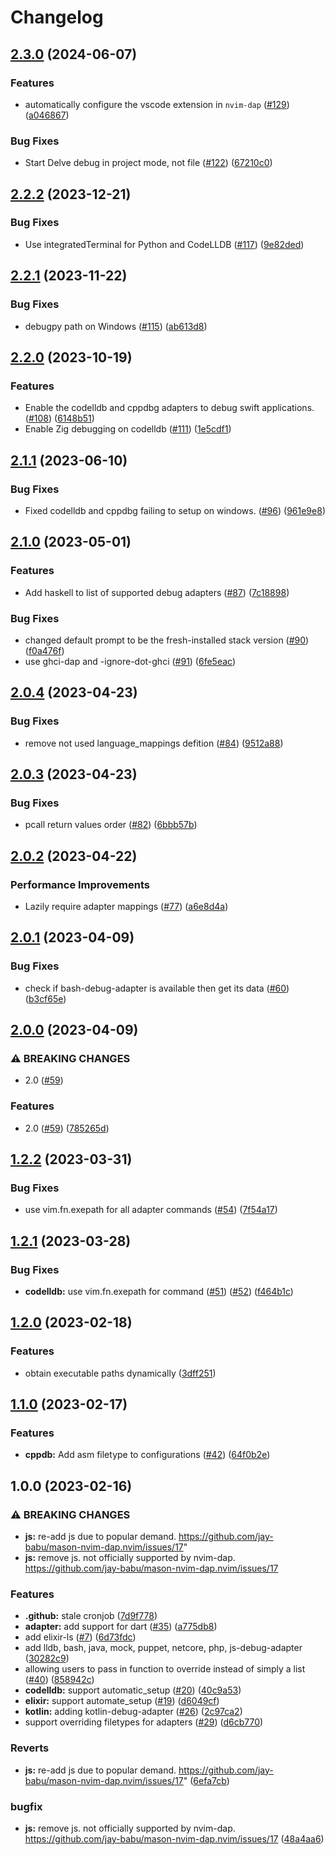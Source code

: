 # Changelog

## [2.3.0](https://github.com/jay-babu/mason-nvim-dap.nvim/compare/v2.2.2...v2.3.0) (2024-06-07)


### Features

* automatically configure the vscode extension in `nvim-dap` ([#129](https://github.com/jay-babu/mason-nvim-dap.nvim/issues/129)) ([a046867](https://github.com/jay-babu/mason-nvim-dap.nvim/commit/a04686728284ce378a7f2891362c5df5fadf3658))


### Bug Fixes

* Start Delve debug in project mode, not file ([#122](https://github.com/jay-babu/mason-nvim-dap.nvim/issues/122)) ([67210c0](https://github.com/jay-babu/mason-nvim-dap.nvim/commit/67210c0e775adec55de9826b038e8b62de554afc))

## [2.2.2](https://github.com/jay-babu/mason-nvim-dap.nvim/compare/v2.2.1...v2.2.2) (2023-12-21)


### Bug Fixes

* Use integratedTerminal for Python and CodeLLDB ([#117](https://github.com/jay-babu/mason-nvim-dap.nvim/issues/117)) ([9e82ded](https://github.com/jay-babu/mason-nvim-dap.nvim/commit/9e82ded0515186edd4f69e4ce6b1a5f1b55b47e9))

## [2.2.1](https://github.com/jay-babu/mason-nvim-dap.nvim/compare/v2.2.0...v2.2.1) (2023-11-22)


### Bug Fixes

* debugpy path on Windows ([#115](https://github.com/jay-babu/mason-nvim-dap.nvim/issues/115)) ([ab613d8](https://github.com/jay-babu/mason-nvim-dap.nvim/commit/ab613d8233ad07d86f423b205fa3ec0db95b3b45))

## [2.2.0](https://github.com/jay-babu/mason-nvim-dap.nvim/compare/v2.1.1...v2.2.0) (2023-10-19)


### Features

* Enable the codelldb and cppdbg adapters to debug swift applications. ([#108](https://github.com/jay-babu/mason-nvim-dap.nvim/issues/108)) ([6148b51](https://github.com/jay-babu/mason-nvim-dap.nvim/commit/6148b51db945b55b3b725da39eaea6441e59dff8))
* Enable Zig debugging on codelldb ([#111](https://github.com/jay-babu/mason-nvim-dap.nvim/issues/111)) ([1e5cdf1](https://github.com/jay-babu/mason-nvim-dap.nvim/commit/1e5cdf182be5e4b7082fea96e82de380844bd593))

## [2.1.1](https://github.com/jay-babu/mason-nvim-dap.nvim/compare/v2.1.0...v2.1.1) (2023-06-10)


### Bug Fixes

* Fixed codelldb and cppdbg failing to setup on windows. ([#96](https://github.com/jay-babu/mason-nvim-dap.nvim/issues/96)) ([961e9e8](https://github.com/jay-babu/mason-nvim-dap.nvim/commit/961e9e867f6c4a028af6495798b505b749975f33))

## [2.1.0](https://github.com/jay-babu/mason-nvim-dap.nvim/compare/v2.0.4...v2.1.0) (2023-05-01)


### Features

* Add haskell to list of supported debug adapters ([#87](https://github.com/jay-babu/mason-nvim-dap.nvim/issues/87)) ([7c18898](https://github.com/jay-babu/mason-nvim-dap.nvim/commit/7c18898e3a8ed369bfa0cfcc4be7bccdf5d13ea7))


### Bug Fixes

* changed default prompt to be the fresh-installed stack version ([#90](https://github.com/jay-babu/mason-nvim-dap.nvim/issues/90)) ([f0a476f](https://github.com/jay-babu/mason-nvim-dap.nvim/commit/f0a476fba64d43a66d14fc33e284cbdc9d87fd97))
* use ghci-dap and -ignore-dot-ghci ([#91](https://github.com/jay-babu/mason-nvim-dap.nvim/issues/91)) ([6fe5eac](https://github.com/jay-babu/mason-nvim-dap.nvim/commit/6fe5eac6db65fdbad68bf638dea0a849ccb63fd7))

## [2.0.4](https://github.com/jay-babu/mason-nvim-dap.nvim/compare/v2.0.3...v2.0.4) (2023-04-23)


### Bug Fixes

* remove not used language_mappings defition ([#84](https://github.com/jay-babu/mason-nvim-dap.nvim/issues/84)) ([9512a88](https://github.com/jay-babu/mason-nvim-dap.nvim/commit/9512a88cc96f1c1d1e5dc56e3fd57e669d107bf4))

## [2.0.3](https://github.com/jay-babu/mason-nvim-dap.nvim/compare/v2.0.2...v2.0.3) (2023-04-23)


### Bug Fixes

* pcall return values order ([#82](https://github.com/jay-babu/mason-nvim-dap.nvim/issues/82)) ([6bbb57b](https://github.com/jay-babu/mason-nvim-dap.nvim/commit/6bbb57b9f9750c5ab8d8145a47eeb5192d456a48))

## [2.0.2](https://github.com/jay-babu/mason-nvim-dap.nvim/compare/v2.0.1...v2.0.2) (2023-04-22)


### Performance Improvements

* Lazily require adapter mappings ([#77](https://github.com/jay-babu/mason-nvim-dap.nvim/issues/77)) ([a6e8d4a](https://github.com/jay-babu/mason-nvim-dap.nvim/commit/a6e8d4ade0810cc0b9a250d59d8db088c3f0da5b))

## [2.0.1](https://github.com/jay-babu/mason-nvim-dap.nvim/compare/v2.0.0...v2.0.1) (2023-04-09)


### Bug Fixes

* check if bash-debug-adapter is available then get its data ([#60](https://github.com/jay-babu/mason-nvim-dap.nvim/issues/60)) ([b3cf65e](https://github.com/jay-babu/mason-nvim-dap.nvim/commit/b3cf65e354986775279d41486748a7a35e6965af))

## [2.0.0](https://github.com/jay-babu/mason-nvim-dap.nvim/compare/v1.2.2...v2.0.0) (2023-04-09)


### ⚠ BREAKING CHANGES

* 2.0 ([#59](https://github.com/jay-babu/mason-nvim-dap.nvim/issues/59))

### Features

* 2.0 ([#59](https://github.com/jay-babu/mason-nvim-dap.nvim/issues/59)) ([785265d](https://github.com/jay-babu/mason-nvim-dap.nvim/commit/785265d9c92f7ce951bd6fe6e9675360fd3e86f8))

## [1.2.2](https://github.com/jay-babu/mason-nvim-dap.nvim/compare/v1.2.1...v1.2.2) (2023-03-31)


### Bug Fixes

* use vim.fn.exepath for all adapter commands ([#54](https://github.com/jay-babu/mason-nvim-dap.nvim/issues/54)) ([7f54a17](https://github.com/jay-babu/mason-nvim-dap.nvim/commit/7f54a17954e58a587b465bb6f42fa6144dd4b69d))

## [1.2.1](https://github.com/jay-babu/mason-nvim-dap.nvim/compare/v1.2.0...v1.2.1) (2023-03-28)


### Bug Fixes

* **codelldb:** use vim.fn.exepath for command ([#51](https://github.com/jay-babu/mason-nvim-dap.nvim/issues/51)) ([#52](https://github.com/jay-babu/mason-nvim-dap.nvim/issues/52)) ([f464b1c](https://github.com/jay-babu/mason-nvim-dap.nvim/commit/f464b1cd69f4a3db21910d85a94f3181f39c6ab4))

## [1.2.0](https://github.com/jay-babu/mason-nvim-dap.nvim/compare/v1.1.0...v1.2.0) (2023-02-18)


### Features

* obtain executable paths dynamically ([3dff251](https://github.com/jay-babu/mason-nvim-dap.nvim/commit/3dff2516884888acc1e005b9f53116cd89c1f30b))

## [1.1.0](https://github.com/jay-babu/mason-nvim-dap.nvim/compare/v1.0.0...v1.1.0) (2023-02-17)


### Features

* **cppdb:** Add asm filetype to configurations ([#42](https://github.com/jay-babu/mason-nvim-dap.nvim/issues/42)) ([64f0b2e](https://github.com/jay-babu/mason-nvim-dap.nvim/commit/64f0b2e9799fd0a6c635fbbf1d0e9ab4791a28a8))

## 1.0.0 (2023-02-16)


### ⚠ BREAKING CHANGES

* **js:** re-add js due to popular demand. https://github.com/jay-babu/mason-nvim-dap.nvim/issues/17"
* **js:** remove js. not officially supported by nvim-dap. https://github.com/jay-babu/mason-nvim-dap.nvim/issues/17

### Features

* **.github:** stale cronjob ([7d9f778](https://github.com/jay-babu/mason-nvim-dap.nvim/commit/7d9f7781267d5aec86201f0a3befbc817eb509da))
* **adapter:** add support for dart ([#35](https://github.com/jay-babu/mason-nvim-dap.nvim/issues/35)) ([a775db8](https://github.com/jay-babu/mason-nvim-dap.nvim/commit/a775db8ac7c468fb05fcf67069961dba0d7feb56))
* add elixir-ls ([#7](https://github.com/jay-babu/mason-nvim-dap.nvim/issues/7)) ([6d73fdc](https://github.com/jay-babu/mason-nvim-dap.nvim/commit/6d73fdc1b355a4d04890a72e39325d9fbf0f2107))
* add lldb, bash, java, mock, puppet, netcore, php, js-debug-adapter ([30282c9](https://github.com/jay-babu/mason-nvim-dap.nvim/commit/30282c9246e6bebb1016604b7e5012ad33da9cc1))
* allowing users to pass in function to override instead of simply a list ([#40](https://github.com/jay-babu/mason-nvim-dap.nvim/issues/40)) ([858942c](https://github.com/jay-babu/mason-nvim-dap.nvim/commit/858942c3f14c71c4284b02ad754b26a3f8dcd5d4))
* **codelldb:** support automatic_setup ([#20](https://github.com/jay-babu/mason-nvim-dap.nvim/issues/20)) ([40c9a53](https://github.com/jay-babu/mason-nvim-dap.nvim/commit/40c9a53c208a2d7e008b27d994ac001fadc7a5a2))
* **elixir:** support automate_setup ([#19](https://github.com/jay-babu/mason-nvim-dap.nvim/issues/19)) ([d6049cf](https://github.com/jay-babu/mason-nvim-dap.nvim/commit/d6049cfc465bde98f0218b6d3eba99094b382cb3))
* **kotlin:** adding kotlin-debug-adapter ([#26](https://github.com/jay-babu/mason-nvim-dap.nvim/issues/26)) ([2c97ca2](https://github.com/jay-babu/mason-nvim-dap.nvim/commit/2c97ca269b8d375c6e60f1872373e692cf73bc18))
* support overriding filetypes for adapters ([#29](https://github.com/jay-babu/mason-nvim-dap.nvim/issues/29)) ([d6cb770](https://github.com/jay-babu/mason-nvim-dap.nvim/commit/d6cb770928b5cb9a6e3880d6bbb58858c1deeb18))


### Reverts

* **js:** re-add js due to popular demand. https://github.com/jay-babu/mason-nvim-dap.nvim/issues/17" ([6efa7cb](https://github.com/jay-babu/mason-nvim-dap.nvim/commit/6efa7cb71db17813bd2630bc5ed6a413c869fc0f))


### bugfix

* **js:** remove js. not officially supported by nvim-dap. https://github.com/jay-babu/mason-nvim-dap.nvim/issues/17 ([48a4aa6](https://github.com/jay-babu/mason-nvim-dap.nvim/commit/48a4aa6769c83c5bedde349e2c047dbb770f1f71))
